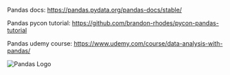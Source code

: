 Pandas docs: https://pandas.pydata.org/pandas-docs/stable/

Pandas pycon tutorial: https://github.com/brandon-rhodes/pycon-pandas-tutorial

Pandas udemy course: https://www.udemy.com/course/data-analysis-with-pandas/

![Pandas Logo](https://www.pinclipart.com/picdir/big/367-3678882_python-logo-clipart-easy-pandas-python-logo-png.png)
